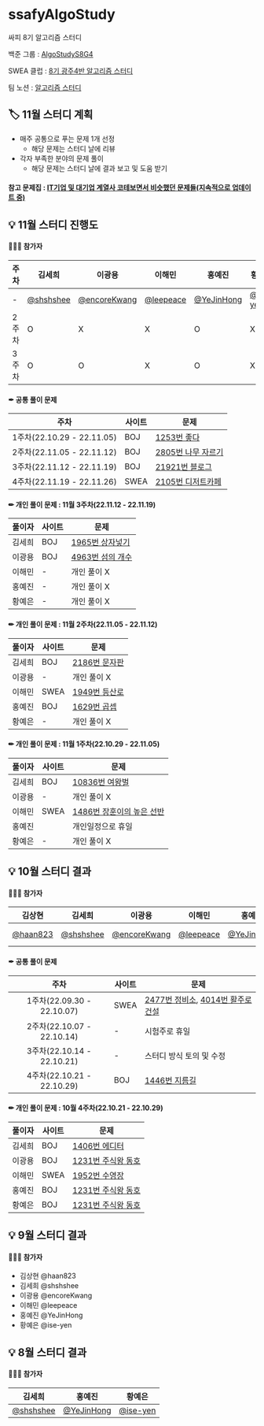 # ssafyAlgoStudy
싸피 8기 알고리즘 스터디

백준 그룹 : [AlgoStudyS8G4](https://www.acmicpc.net/group/15464)

SWEA 클럽 : [8기 광주4반 알고리즘 스터디](https://swexpertacademy.com/main/talk/solvingClub/clubView.do?solveclubId=AYLzCd9qnSYDFATf)

팀 노션 : [알고리즘 스터디](https://aware-energy-8fb.notion.site/c249a1f5c2c249ca9768b9e1c2a24c70)
## 🏷 11월 스터디 계획
- 매주 공통으로 푸는 문제 1개 선정
  - 해당 문제는 스터디 날에 리뷰
- 각자 부족한 분야의 문제 풀이
  - 해당 문제는 스터디 날에 결과 보고 및 도움 받기

#### 참고 문제집 : [IT기업 및 대기업 계열사 코테보면서 비슷했던 문제들(지속적으로 업데이트 중)](https://www.acmicpc.net/workbook/view/8708)

## 💡 11월 스터디 진행도

#### 👩‍👦‍👦 참가자
|주차|김세희|이광용|이해민|홍예진|황예은|
|-----|-----|-----|-----|-----|-----|
|-|[@shshshee](https://github.com/shshshee)|[@encoreKwang](https://github.com/encoreKwang)|[@leepeace](https://github.com/leepeace)|[@YeJinHong](https://github.com/YeJinHong)|[@ise-yen](https://github.com/ise-yen)|
|2주차|O|X|X|O|X|
|3주차|O|O|X|O|X|

#### ✒ 공통 풀이 문제
|주차|사이트|문제|
|:---:|---|---|
|1주차(22.10.29 - 22.11.05)|BOJ|[1253번 좋다](https://www.acmicpc.net/problem/1253)|
|2주차(22.11.05 - 22.11.12)|BOJ|[2805번 나무 자르기](https://www.acmicpc.net/problem/2805)|
|3주차(22.11.12 - 22.11.19)|BOJ|[21921번 블로그](https://www.acmicpc.net/problem/21921)|
|4주차(22.11.19 - 22.11.26)|SWEA|[2105번 디저트카페](https://swexpertacademy.com/main/code/problem/problemDetail.do?contestProbId=AV5VwAr6APYDFAWu)|

#### ✏ 개인 풀이 문제 : 11월 3주차(22.11.12 - 22.11.19)
|풀이자|사이트|문제|
|---|---|---|
|김세희|BOJ|[1965번 상자넣기](https://www.acmicpc.net/problem/1965)|
|이광용|BOJ|[4963번 섬의 개수](https://www.acmicpc.net/problem/4963)|
|이해민|-|개인 풀이 X|
|홍예진|-|개인 풀이 X|
|황예은|-|개인 풀이 X|

#### ✏ 개인 풀이 문제 : 11월 2주차(22.11.05 - 22.11.12)
|풀이자|사이트|문제|
|---|---|---|
|김세희|BOJ|[2186번 문자판](https://www.acmicpc.net/problem/2186)|
|이광용|-|개인 풀이 X|
|이해민|SWEA|[1949번 등산로]()|
|홍예진|BOJ|[1629번 곱셉](https://www.acmicpc.net/problem/1626)|
|황예은|-|개인 풀이 X|

#### ✏ 개인 풀이 문제 : 11월 1주차(22.10.29 - 22.11.05)
|풀이자|사이트|문제|
|---|---|---|
|김세희|BOJ|[10836번 여왕벌](https://www.acmicpc.net/problem/10836)|
|이광용|-|개인 풀이 X|
|이해민|SWEA|[1486번 장훈이의 높은 선반](https://swexpertacademy.com/main/code/problem/problemDetail.do?contestProbId=AV2b7Yf6ABcBBASw)|
|홍예진||개인일정으로 휴일|
|황예은|-|개인 풀이 X|


## 💡 10월 스터디 결과

#### 👩‍👦‍👦 참가자
|김상현|김세희|이광용|이해민|홍예진|황예은|
|-----|-----|-----|-----|-----|-----|
|[@haan823](https://github.com/haan823)|[@shshshee](https://github.com/shshshee)|[@encoreKwang](https://github.com/encoreKwang)|[@leepeace](https://github.com/leepeace)|[@YeJinHong](https://github.com/YeJinHong)|[@ise-yen](https://github.com/ise-yen)|

#### ✒ 공통 풀이 문제
|주차|사이트|문제|
|:---:|---|---|
|1주차(22.09.30 - 22.10.07)|SWEA|[2477번 정비소](https://swexpertacademy.com/main/code/problem/problemDetail.do?contestProbId=AV6c6bgaIuoDFAXy), [4014번 활주로 건설](https://swexpertacademy.com/main/code/problem/problemDetail.do?contestProbId=AWIeW7FakkUDFAVH)
|2주차(22.10.07 - 22.10.14)|-|시험주로 휴일|
|3주차(22.10.14 - 22.10.21)|-|스터디 방식 토의 및 수정|
|4주차(22.10.21 - 22.10.29)|BOJ|[1446번 지름길](https://www.acmicpc.net/problem/1446)

#### ✏ 개인 풀이 문제 : 10월 4주차(22.10.21 - 22.10.29)
|풀이자|사이트|문제|
|---|---|---|
|김세희|BOJ|[1406번 에디터](https://www.acmicpc.net/problem/1406)|
|이광용|BOJ|[1231번 주식왕 동호](https://www.acmicpc.net/problem/1231)|
|이해민|SWEA|[1952번 수영장](https://swexpertacademy.com/main/code/problem/problemDetail.do?contestProbId=AV5PpFQaAQMDFAUq)|
|홍예진|BOJ|[1231번 주식왕 동호](https://www.acmicpc.net/problem/1231)|
|황예은|BOJ|[1231번 주식왕 동호](https://www.acmicpc.net/problem/1231)|




## 💡 9월 스터디 결과
#### 👩‍👦‍👦 참가자
- 김상현 @haan823
- 김세희 @shshshee
- 이광용 @encoreKwang
- 이해민 @leepeace
- 홍예진 @YeJinHong
- 황예은 @ise-yen



## 💡 8월 스터디 결과
#### 👩‍👦‍👦 참가자
|김세희|홍예진|황예은|
|-----|-----|-----|
|[@shshshee](https://github.com/shshshee)|[@YeJinHong](https://github.com/YeJinHong)|[@ise-yen](https://github.com/ise-yen)|
